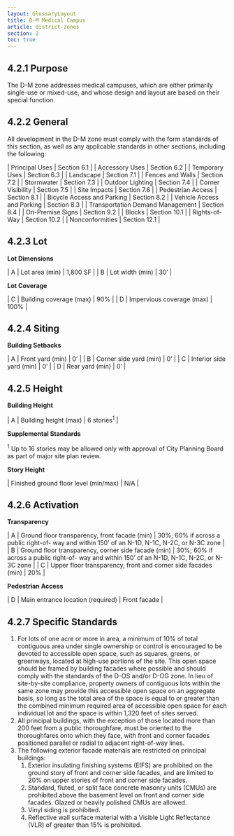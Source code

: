 ```yaml
---
layout: GlossaryLayout
title: D-M Medical Campus
article: district-zones
section: 2
toc: true
---
```


## 4.2.1 Purpose

The D-M zone addresses medical campuses, which are either primarily single-use or mixed-use, and whose design and layout are based on their special function.

## 4.2.2 General

All development in the D-M zone must comply with the form standards of this section, as well as any applicable standards in other sections, including the following:

| Principal Uses | Section 6.1 |
| Accessory Uses | Section 6.2 |
| Temporary Uses | Section 6.3 |
| Landscape | Section 7.1 |
| Fences and Walls | Section 7.2 |
| Stormwater | Section 7.3 |
| Outdoor Lighting | Section 7.4 |
| Corner Visibility | Section 7.5 |
| Site Impacts | Section 7.6 |
| Pedestrian Access | Section 8.1 |
| Bicycle Access and Parking | Section 8.2 |
| Vehicle Access and Parking | Section 8.3 |
| Transportation Demand Management | Section 8.4 |
| On-Premise Signs | Section 9.2 |
| Blocks | Section 10.1 |
| Rights-of-Way | Section 10.2 |
| Nonconformities | Section 12.1 |

## 4.2.3 Lot

**Lot Dimensions**

| A | Lot area (min) | 1,800 SF |
| B | Lot width (min) | 30’ |

**Lot Coverage**

| C | Building coverage (max) | 90% |
| D | Impervious coverage (max) | 100% |

## 4.2.4 Siting

**Building Setbacks**

| A | Front yard (min) | 0’ |
| B | Corner side yard (min) | 0’ |
| C | Interior side yard (min) | 0’ |
| D | Rear yard (min) | 0’ |

## 4.2.5 Height

**Building Height**

| A | Building height (max) | 6 stories<sup>1</sup> |

**Supplemental Standards**

<sup>1</sup> Up to 16 stories may be allowed only with approval of City Planning Board as part of major site plan review.

**Story Height**

| Finished ground floor level (min/max) | N/A |

## 4.2.6 Activation

**Transparency**

| A | Ground floor transparency, front facade (min) | 30%; 60% if across a public right-of- way and within 150’ of an N-1D, N-1C, N-2C, or N-3C zone |
| B | Ground floor transparency, corner side facade (min) | 30%; 60% if across a public right-of- way and within 150’ of an N-1D, N-1C, N-2C, or N-3C zone |
| C | Upper floor transparency, front and corner side facades (min) | 20% |

**Pedestrian Access**

| D | Main entrance location (required) | Front facade |

## 4.2.7 Specific Standards

1. For lots of one acre or more in area, a minimum of 10% of total contiguous area under single
   ownership or control is encouraged to be devoted to accessible open space, such as squares, greens, or greenways, located at high-use portions of the site. This open space should be framed
   by building facades where possible and should comply with the standards of the D-OS and/or D-OG zone. In lieu of site-by-site compliance, property owners of contiguous lots within the same zone may provide this accessible open space on an aggregate basis, so long as the total area of the space is equal to or greater than the combined minimum required area of accessible open space for each individual lot and the space is within 1,320 feet of sites served.
2. All principal buildings, with the exception of those located more than 200 feet from a public
   thoroughfare, must be oriented to the thoroughfares onto which they face, with front and corner facades positioned parallel or radial to adjacent right-of-way lines.
3. The following exterior facade materials are restricted on principal buildings:
   1. Exterior insulating finishing systems (EIFS) are prohibited on the ground story of front and corner side facades, and are limited to 20% on upper stories of front and corner side facades.
   2. Standard, fluted, or split face concrete masonry units (CMUs) are prohibited above the basement level on front and corner side facades. Glazed or heavily polished CMUs are allowed.
   3. Vinyl siding is prohibited.
   4. Reflective wall surface material with a Visible Light Reflectance (VLR) of greater than 15% is prohibited.
